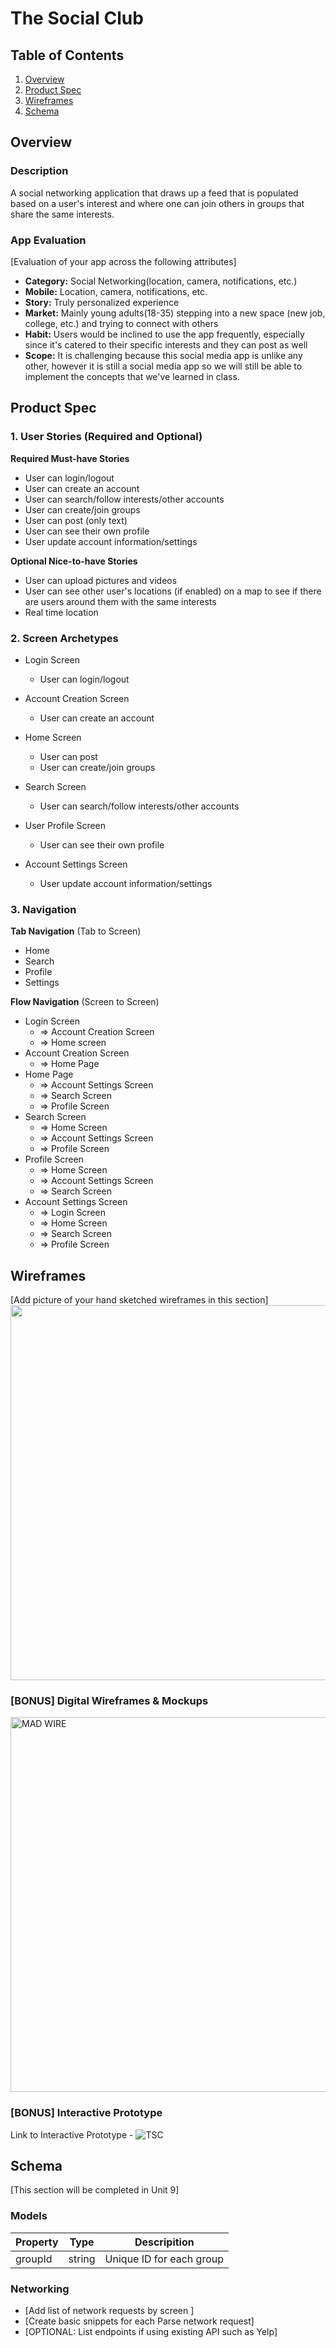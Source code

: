 # The Social Club

## Table of Contents
1. [Overview](#Overview)
1. [Product Spec](#Product-Spec)
1. [Wireframes](#Wireframes)
2. [Schema](#Schema)

## Overview
### Description
A social networking application that draws up a feed that is populated based on a user's interest and where one can join others in groups that share the same interests. 
### App Evaluation
[Evaluation of your app across the following attributes]
- **Category:** Social Networking(location, camera, notifications, etc.)
- **Mobile:** Location, camera, notifications, etc.
- **Story:** Truly personalized experience
- **Market:** Mainly young adults(18-35) stepping into a new space (new job, college, etc.) and trying to connect with others
- **Habit:** Users would be inclined to use the app frequently, especially since it's catered to their specific interests and they can post as well
- **Scope:** It is challenging because this social media app is unlike any other, however it is still a social media app so we will still be able to implement the concepts that we've learned in class.

## Product Spec

### 1. User Stories (Required and Optional)

**Required Must-have Stories**

* User can login/logout
* User can create an account
* User can search/follow interests/other accounts
* User can create/join groups
* User can post (only text)
* User can see their own profile
* User update account information/settings 

**Optional Nice-to-have Stories**

* User can upload pictures and videos 
* User can see other user's locations (if enabled) on a map to see if there are users around them with the same interests
* Real time location

### 2. Screen Archetypes

* Login Screen
   * User can login/logout
   
* Account Creation Screen
   * User can create an account

* Home Screen
   * User can post
   * User can create/join groups 

* Search Screen
   * User can search/follow interests/other accounts

* User Profile Screen
   * User can see their own profile 

* Account Settings Screen
   * User update account information/settings

### 3. Navigation

**Tab Navigation** (Tab to Screen)

* Home
* Search
* Profile
* Settings

**Flow Navigation** (Screen to Screen)

* Login Screen
   * => Account Creation Screen
   * => Home screen
* Account Creation Screen
   * => Home Page
* Home Page
   * => Account Settings Screen
   * => Search Screen
   * => Profile Screen
* Search Screen
   * => Home Screen
   * => Account Settings Screen 
   * => Profile Screen
* Profile Screen
   * => Home Screen
   * => Account Settings Screen
   * => Search Screen
* Account Settings Screen
   * => Login Screen
   * => Home Screen
   * => Search Screen 
   * => Profile Screen
 

## Wireframes
[Add picture of your hand sketched wireframes in this section]
<img src="YOUR_WIREFRAME_IMAGE_URL" width=600>

### [BONUS] Digital Wireframes & Mockups
<img width="600" alt="MAD WIRE" src="https://user-images.githubusercontent.com/70228981/159394224-e5e4a58f-ba79-4f7b-a434-cb1e0d89868b.png">

### [BONUS] Interactive Prototype
Link to Interactive Prototype - ![TSC](https://user-images.githubusercontent.com/70228981/159395266-873adbbd-83be-4da2-b802-ad029cc00e6d.gif)

## Schema 
[This section will be completed in Unit 9]
### Models

Property | Type | Descripition
---| --- | ---
groupId | string | Unique ID for each group


### Networking
- [Add list of network requests by screen ]
- [Create basic snippets for each Parse network request]
- [OPTIONAL: List endpoints if using existing API such as Yelp]
